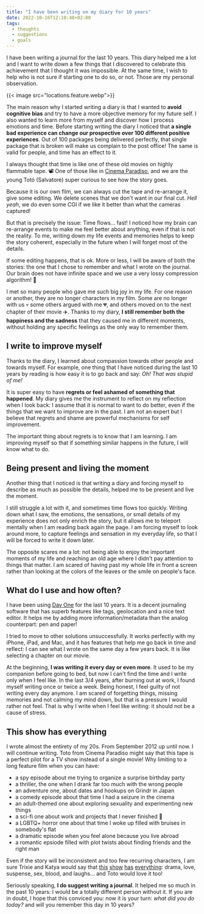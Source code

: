 ```yaml
---
title: "I have been writing on my diary for 10 years"
date: 2022-10-16T12:10:48+02:00
tags:
  - thoughts
  - suggestions
  - goals
---
```

I have been writing a journal for the last 10 years. This diary helped me a lot
and I want to write down a few things that I discovered to celebrate this
achievement that I thought it was impossible. At the same time, I wish to help
who is not sure if starting one to do so, or not. Those are my personal
observation.

<!-- more -->

{{< image src="locations.feature.webp">}}

The main reason why I started writing a diary is that I wanted to **avoid
cognitive bias** and try to have a more objective memory for my future self.
I also wanted to learn more from myself and discover how I process emotions and
time. Before starting writing the diary I noticed that **a single bad experience
can change our prospective over 100 different positive experiences**. Out of 100
packages being delivered perfectly, that single package that is broken will make
us complain to the post office! The same is valid for people, and time has an
effect to it.

I always thought that time is like one of these old movies on highly flammable
tape. 📽 One of those like in [Cinema Paradiso](https://en.wikipedia.org/wiki/Cinema_Paradiso),
and we are the young Totó (Salvatore) super curious to see how the story goes.

Because it is our own film, we can always cut the tape and re-arrange it, give
some editing. We delete scenes that we don't want in our final cut. _Hell yeah_,
we do even some CGI if we like it better than what the cameras captured!

But that is precisely the issue: Time flows... fast! I noticed how my brain can
re-arrange events to make me feel better about anything, even if that is not the
reality. To me, writing down my life events and memories helps to keep the story
coherent, especially in the future when I will forget most of the details.

If some editing happens, that is ok. More or less, I will be aware of both the
stories: the one that I chose to remember and what I wrote on the journal. Our
brain does not have infinite space and we use a very lossy compression
algorithm! 🤣

I met so many people who gave me such big joy in my life. For one reason or
another, they are no longer characters in my film. Some are no longer with us
💀 some others argued with me 💔, and others moved on to the next chapter of
their movie ✈️. Thanks to my diary, **I still remember both the happiness and the
sadness** that they caused me in different moments, without holding any specific
feelings as the only way to remember them.

## I write to improve myself

Thanks to the diary, I learned about compassion towards other people and towards
myself. For example, one thing that I have noticed during the last 10 years by
reading is how easy it is to go back and say: _Oh! That was stupid of me!_  

It is super easy to have **regrets or feel ashamed of something that happened**.
My diary gives me the instrument to reflect on my reflection when I look back:
I assume that it is normal to want to do better, even if the things that we want
to improve are in the past. I am not an expert but I believe that regrets and
shame are powerful mechanisms for self improvement.

The important thing about regrets is to know that I am learning. I am improving
myself so that if something similar happens in the future, I will know what
to do.

## Being present and living the moment

Another thing that I noticed is that writing a diary and forcing myself to
describe as much as possible the details, helped me to be present and live
the moment.

I still struggle a lot with it, and sometimes time flows too quickly.
Writing down what I saw, the emotions, the sensations, or small details of my
experience does not only enrich the story, but it allows me to teleport mentally
when I am reading back again the page. I am forcing myself to look around more,
to capture feelings  and sensation in my everyday life, so that I will be forced
to write it down  later.

The opposite scares me a lot: not being able to enjoy the important moments of
my life and reaching an old age where I didn't pay attention to things that
matter. I am scared of having past my whole life in front a screen rather than
looking at the colors of the leaves or the smile on people's face.

## What do I use and how often?

I have been using [Day One](https://dayoneapp.com) for the last 10 years. It is
a decent journaling software that has superb features like tags, geolocation and
a nice text editor. It helps me by adding more information/metadata than the
analog counterpart: pen and paper!

I tried to move to other solutions unsuccessfully. It works perfectly with my
iPhone, iPad, and Mac, and it has features that help me go back in time and
reflect: I can see what I wrote on the same day a few years back. It is like
selecting a chapter on our movie.

At the beginning, **I was writing it every day or even more**. It used to be my
companion before going to bed, but now I can't find the time and I write only
when I feel like. In the last 3/4 years, after burning out at work, I
found myself writing once or twice a week. Being honest, I feel guilty of not
writing every day anymore. I am scared of forgetting things, missing memories
and not calming my mind down, but that is a pressure I would rather not feel.
That is why I write when I feel like writing: it should not be a cause of
stress.

## This show has everything

I wrote almost the entirety of my 20s. From September 2012 up until now. I will
continue writing. Toto from Cinema Paradiso might say that this tape is a
perfect pilot for a TV show instead of a single movie! Why limiting to a long
feature film when you can have:

* a spy episode about me trying to organize a surprise birthday party
* a thriller, the one when I drank far too much with the wrong people
* an adventure one, about dates and hookups on Grindr in Japan
* a comedy episode about that time I had a seizure in the cinema
* an adult-themed one about exploring sexuality and experimenting new things
* a sci-fi one about work and projects that I never finished 🤣
* a LGBTQ+ horror one about that time I woke up filled with bruises in somebody's flat
* a dramatic episode when you feel alone because you live abroad
* a romantic epsiode filled with plot twists about finding friends and the right man

Even if the story will be inconsistent and too few recurring characters, I am
sure Trixie and Katya would say that [this](https://youtu.be/6nvDC9YSMvQ?t=1310)
[show](https://youtu.be/8jqs2XKe3Xg?t=1206)
[has](https://youtu.be/Wmw9WcFe9Mo?t=1142)
[everything](https://youtu.be/jKMGFaF1YbE?t=1034): drama, love,
suspense, sex, blood, and laughs... and Toto would love it too!

Seriously speaking, **I do suggest writing a journal**. It helped me so much
in the past 10 years: I would be a totally different person without it. If
you are in doubt, I hope that this conviced you: now it is your turn:
_what did you do today?_ and will you remember this day in 10 years?
